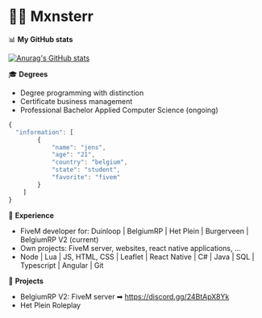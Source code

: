# 🙋‍♂️ Mxnsterr

📊 **My GitHub stats**

[![Anurag's GitHub stats](https://github-readme-stats.vercel.app/api?username=Mxnsterr&show_icons=true&theme=tokyonight)](https://github.com/anuraghazra/github-readme-stats)

🎓 **Degrees**
- Degree programming with distinction
- Certificate business management
- Professional Bachelor Applied Computer Science (ongoing)


```javascript
{
  "information": [
        {
            "name": "jens",
            "age": "21",
            "country": "belgium",
            "state": "student",
            "favorite": "fivem"
        }
    ]
}
```

💼 **Experience**

- FiveM developer for: Duinloop | BelgiumRP | Het Plein | Burgerveen | BelgiumRP V2 (current)
- Own projects: FiveM server, websites, react native applications, ...
- Node | Lua | JS, HTML, CSS | Leaflet | React Native | C# | Java | SQL | Typescript | Angular | Git

🔨 **Projects**

- BelgiumRP V2: FiveM server ➡ https://discord.gg/24BtApX8Yk 
- Het Plein Roleplay
